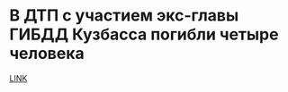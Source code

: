 # В ДТП с участием экс-главы ГИБДД Кузбасса погибли четыре человека



[LINK](https://varlamov.ru/1667079.html)